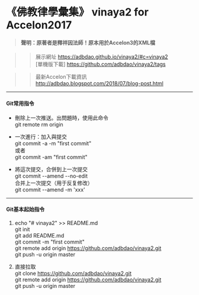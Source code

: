# 《佛教律學彙集》 vinaya2 for Accelon2017
> #### 聲明：原著者是釋祥因法師！原本用於Accelon3的XML檔  
  
>> 展示網址 https://adbdao.github.io/vinaya2/#c=vinaya2  
[單機版下載] https://github.com/adbdao/vinaya2/tags  
  
>> 最新Accelon下載資訊 http://adbdao.blogspot.com/2018/07/blog-post.html  
  
---  
#### Git常用指令  
* 刪除上一次推送。出問題時，使用此命令  
git remote rm origin  
  
* 一次進行：加入與提交  
git commit -a -m "first commit"  
或者  
git commit -am "first commit"  
  
* 將這次提交，合併到上一次提交  
git commit --amend --no-edit  
合并上一次提交（用于反复修改）  
git commit --amend -m 'xxx'  
  
---  
#### Git基本起始指令  
1. echo "# vinaya2" >> README.md  
git init  
git add README.md  
git commit -m "first commit"  
git remote add origin https://github.com/adbdao/vinaya2.git  
git push -u origin master  
  
2. 直接拉取  
git clone https://github.com/adbdao/vinaya2.git  
git remote add origin https://github.com/adbdao/vinaya2.git  
git push -u origin master  